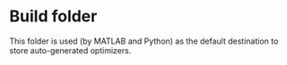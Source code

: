 # Build folder

This folder is used (by MATLAB and Python) as the default destination to store auto-generated optimizers.
